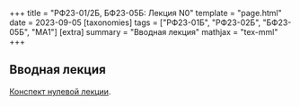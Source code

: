 +++
title = "РФ23-01/2Б, БФ23-05Б: Лекция N0"
template = "page.html"
date = 2023-09-05
[taxonomies]
tags = ["РФ23-01Б", "РФ23-02Б", "БФ23-05Б", "MA1"]
[extra]
summary = "Вводная лекция"
mathjax = "tex-mml"
+++

<!-- more -->

## Вводная лекция

[Конспект нулевой лекции](/MA1_Lecture_0.pdf). 